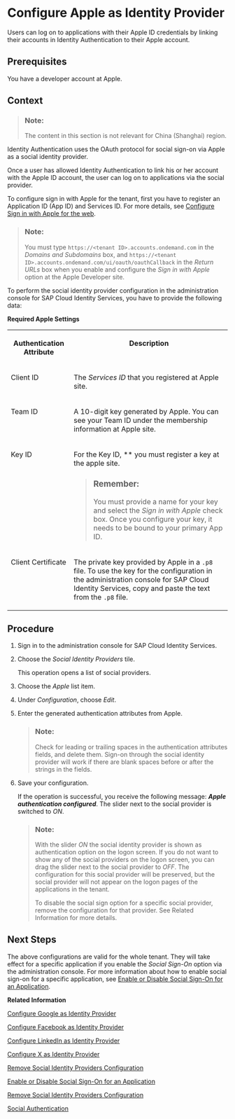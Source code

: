 <!-- loiofe6f7f0b39a74c03a807fa923a36f4e0 -->

# Configure Apple as Identity Provider

Users can log on to applications with their Apple ID credentials by linking their accounts in Identity Authentication to their Apple account.



<a name="loiofe6f7f0b39a74c03a807fa923a36f4e0__prereq_t3g_cc5_y4b"/>

## Prerequisites

You have a developer account at Apple.



## Context

> ### Note:  
> The content in this section is not relevant for China \(Shanghai\) region.

Identity Authentication uses the OAuth protocol for social sign-on via Apple as a social identity provider.

Once a user has allowed Identity Authentication to link his or her account with the Apple ID account, the user can log on to applications via the social provider.

To configure sign in with Apple for the tenant, first you have to register an Application ID \(App ID\) and Services ID. For more details, see [Configure Sign in with Apple for the web](https://developer.apple.com/help/account/capabilities/configure-sign-in-with-apple-for-the-web/).

> ### Note:  
> You must type `https://<tenant ID>.accounts.ondemand.com` in the *Domains and Subdomains* box, and `https://<tenant ID>.accounts.ondemand.com/ui/oauth/oauthCallback` in the *Return URLs* box when you enable and configure the *Sign in with Apple* option at the Apple Developer site.

To perform the social identity provider configuration in the administration console for SAP Cloud Identity Services, you have to provide the following data:

**Required Apple Settings**


<table>
<tr>
<th valign="top">

Authentication Attribute

</th>
<th valign="top">

Description

</th>
</tr>
<tr>
<td valign="top">

Client ID

</td>
<td valign="top">

The *Services ID* that you registered at Apple site.

</td>
</tr>
<tr>
<td valign="top">

Team ID

</td>
<td valign="top">

A 10-digit key generated by Apple. You can see your Team ID under the membership information at Apple site.

</td>
</tr>
<tr>
<td valign="top">

Key ID

</td>
<td valign="top">

For the Key ID, ** you must register a key at the apple site.

> ### Remember:  
> You must provide a name for your key and select the *Sign in with Apple* check box. Once you configure your key, it needs to be bound to your primary App ID.



</td>
</tr>
<tr>
<td valign="top">

Client Certificate

</td>
<td valign="top">

The private key provided by Apple in a `.p8` file. To use the key for the configuration in the administration console for SAP Cloud Identity Services, copy and paste the text from the `.p8` file.

</td>
</tr>
</table>



## Procedure

1.  Sign in to the administration console for SAP Cloud Identity Services.

2.  Choose the *Social Identity Providers* tile.

    This operation opens a list of social providers.

3.  Choose the *Apple* list item.

4.  Under *Configuration*, choose *Edit*.

5.  Enter the generated authentication attributes from Apple.

    > ### Note:  
    > Check for leading or trailing spaces in the authentication attributes fields, and delete them. Sign-on through the social identity provider will work if there are blank spaces before or after the strings in the fields.

6.  Save your configuration.

    If the operation is successful, you receive the following message: ***Apple authentication configured***. The slider next to the social provider is switched to *ON*.

    > ### Note:  
    > With the slider *ON* the social identity provider is shown as authentication option on the logon screen. If you do not want to show any of the social providers on the logon screen, you can drag the slider next to the social provider to *OFF*. The configuration for this social provider will be preserved, but the social provider will not appear on the logon pages of the applications in the tenant.
    > 
    > To disable the social sign option for a specific social provider, remove the configuration for that provider. See Related Information for more details.




## Next Steps

The above configurations are valid for the whole tenant. They will take effect for a specific application if you enable the *Social Sign-On* option via the administration console. For more information about how to enable social sign-on for a specific application, see [Enable or Disable Social Sign-On for an Application](enable-or-disable-social-sign-on-for-an-application-ff12d3d.md).

**Related Information**  


[Configure Google as Identity Provider](configure-google-as-identity-provider-caf215f.md "By configuring Google as a social identity provider, users can log on to applications with their Google credentials by liking their accounts in Identity Authentication to the Google account.")

[Configure Facebook as Identity Provider](configure-facebook-as-identity-provider-cc16b33.md "By configuring Facebook as a social identity provider, users can log on to applications with their social media credentials by liking their accounts in Identity Authentication to the social media account.")

[Configure LinkedIn as Identity Provider](configure-linkedin-as-identity-provider-9077d6c.md "By configuring LinkedIn as social identity provider, users can log on to applications with their LinkedIn credentials by linking their accounts in Identity Authentication to the LinkedIn account.")

[Configure X as Identity Provider](configure-x-as-identity-provider-f5bc52d.md "By configuring X as social provider, users can log on to applications with their X credentials by liking their accounts in Identity Authentication to the X account.")

[Remove Social Identity Providers Configuration](remove-social-identity-providers-configuration-265e41e.md "You can remove the configurations of the social providers in the administration console for SAP Cloud Identity Services.")

[Enable or Disable Social Sign-On for an Application](enable-or-disable-social-sign-on-for-an-application-ff12d3d.md "Social sign-on allows users to link their Identity Authentication accounts with social network accounts.")

[Remove Social Identity Providers Configuration](remove-social-identity-providers-configuration-265e41e.md "You can remove the configurations of the social providers in the administration console for SAP Cloud Identity Services.")

[Social Authentication](../User-Guide/social-authentication-108607a.md "")

